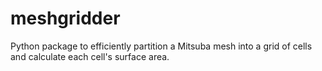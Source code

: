 # meshgridder
Python package to efficiently partition a Mitsuba mesh into a grid of cells and calculate each cell's surface area.
